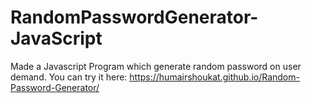 # RandomPasswordGenerator-JavaScript 
Made a Javascript Program which generate random password on user demand. You can try it here: https://humairshoukat.github.io/Random-Password-Generator/
